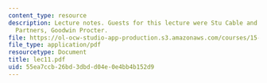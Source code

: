 ```yaml
---
content_type: resource
description: Lecture notes. Guests for this lecture were Stu Cable and Jim Matarese,
  Partners, Goodwin Procter.
file: https://ol-ocw-studio-app-production.s3.amazonaws.com/courses/15-617-the-law-of-corporate-finance-and-financial-markets-spring-2004/55ea7ccb26bd3dbdd04e0e4bb4b152d9_lec11.pdf
file_type: application/pdf
resourcetype: Document
title: lec11.pdf
uid: 55ea7ccb-26bd-3dbd-d04e-0e4bb4b152d9
---
```

